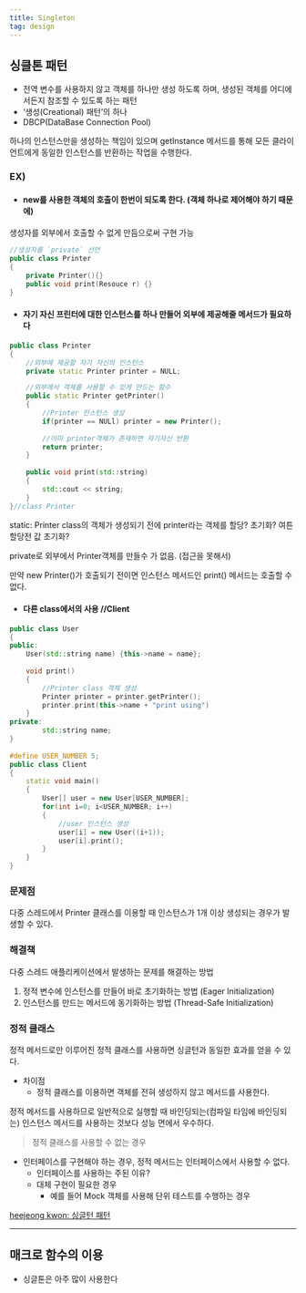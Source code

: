 ```yaml
---
title: Singleton
tag: design
---
```




## 싱클톤 패턴

- 전역 변수를 사용하지 않고 객체를 하나만 생성 하도록 하며, 생성된 객체를 어디에서든지 참조할 수 있도록 하는 패턴
- ‘생성(Creational) 패턴’의 하나
- DBCP(DataBase Connection Pool) 

하나의 인스턴스만을 생성하는 책임이 있으며 getInstance 메서드를 통해 모든 클라이언트에게 동일한 인스턴스를 반환하는 작업을 수행한다.



### EX)

- #### new를 사용한 객체의 호출이 한번이 되도록 한다. (객체 하나로 제어해야 하기 때문에)

생성자를 외부에서 호출할 수 없게 만듬으로써 구현 가능

```cpp
//생성자를 `private` 선언
public class Printer
{
	private Printer(){}
    public void print(Resouce r) {}
}
```

- #### 자기 자신 프린터에 대한 인스턴스를 하나 만들어 외부에 제공해줄 메서드가 필요하다

```cpp
public class Printer
{
    //외부에 제공할 자기 자신의 인스턴스
	private static Printer printer = NULL;

    //외부에서 객체를 사용할 수 있게 만드는 함수
    public static Printer getPrinter()
    {
        //Printer 인스턴스 생성
        if(printer == NULl)	printer = new Printer();
        
        //이미 printer객체가 존재하면 자기자신 반환
        return printer;
    }
    
    public void print(std::string)
    {
        std::cout << string;
    }
}//class Printer
```

static: Printer class의 객체가 생성되기 전에 printer라는 객체를 할당? 초기화? 여튼 할당전 값 초기화?

private로 외부에서 Printer객체를 만들수 가 없음. (접근을 못해서)

만약 new Printer()가 호출되기 전이면 인스턴스 메서드인 print() 메서드는 호출할 수 없다.



- #### 다른 class에서의 사용 //Client

```cpp
public class User
{
public:
    User(std::string name) {this->name = name};
    
    void print()
    {
        //Printer class 객체 생성
        Printer printer = printer.getPrinter();
        printer.print(this->name + "print using")
    }
private:
    	std::string name;
}
    
#define USER_NUMBER 5;
public class Client
{
    static void main()
    {
        User[] user = new User[USER_NUMBER];
        for(int i=0; i<USER_NUMBER; i++)
        {
            //user 인스턴스 생성
            user[i] = new User((i+1));
            user[i].print();
        }
    }      
}
```



### 문제점

다중 스레드에서 Printer 클래스를 이용할 때 인스턴스가 1개 이상 생성되는 경우가 발생할 수 있다.



### 해결책

다중 스레드 애플리케이션에서 발생하는 문제를 해결하는 방법

1. 정적 변수에 인스턴스를 만들어 바로 초기화하는 방법 (Eager Initialization)
2. 인스턴스를 만드는 메서드에 동기화하는 방법 (Thread-Safe Initialization)



### 정적 클래스

정적 메서드로만 이루어진 정적 클래스를 사용하면 싱글턴과 동일한 효과를 얻을 수 있다.

- 차이점
  - 정적 클래스를 이용하면 객체를 전혀 생성하지 않고 메서드를 사용한다.

정적 메서드를 사용하므로 일반적으로 실행할 때 바인딩되는(컴파일 타임에 바인딩되는) 인스턴스 메서드를 사용하는 것보다 성능 면에서 우수하다.

> 정적 클래스를 사용할 수 없는 경우

- 인터페이스를 구현해야 하는 경우, 정적 메서드는 인터페이스에서 사용할 수 없다.
  - 인터페이스를 사용하는 주된 이유?
  - 대체 구현이 필요한 경우
    - 예를 들어 Mock 객체를 사용해 단위 테스트를 수행하는 경우



[heejeong kwon: 싱글턴 패턴](https://gmlwjd9405.github.io/2018/07/06/singleton-pattern.html)

---

## 매크로 함수의 이용

- 싱글톤은 아주 많이 사용한다



